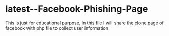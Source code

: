 # latest--Facebook-Phishing-Page
This is just for educational purpose, In this file I will share the clone page of facebook with php file to collect user information
